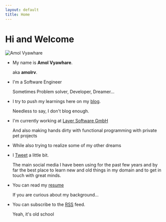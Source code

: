 ```yaml
---
layout: default
title: Home
---
```

# Hi and Welcome

<div class="about-me center">
<image
    src="https://avatars.githubusercontent.com/u/14291758?v=4"
    alt ="Amol Vyawhare" class="fab-me" />
<div class ="social-links">
<a href="https://www.linkedin.com/in/amol"><i class="fab fa-linkedin" title="Amol's Linked in Profile"></i></a>
<a href="https://twitter.com/amol_vyawhare"><i class="fab fa-twitter" title="Amol's Twitter Profile"></i></a>
<a href="https://dev.to/amol"><i class="fab fa-dev" title="Amol's DEV Profile"></i></a>
<a href="https://www.facebook.com/amolrv"><i class="fab fa-facebook" title="Amol's Facebook Profile"></i></a>
<a href="https://www.medium.com/@amolrv"><i class="fab fa-medium" title="Amol's Facebook Profile"></i></a>
</div>
</div>

<div class="home">
  <ul class="fa-ul">
  <li><i class="fa-li fa fa-user"></i>My name is <strong>Amol Vyawhare</strong>. <p class="between-line">aka <strong>amolrv</strong>.</p></li>
  <li><i class="fa-li fa fa-code"></i>I'm a Software Engineer <p class="between-line">Sometimes Problem solver, Developer, Dreamer...</p></li>
  <li><i class="fa-li fa fa-pencil"></i> I try to push my learnings here on my <a href="/blog">blog</a>. <p class="between-line">Needless to say, I don't blog enough.</p></li>
  <li><i class="fa-li fa fa-gamepad"></i>I'm currently working at <a href="https://golayer.io" target="_blank">Layer Software GmbH</a><p class="between-line">And also making hands dirty with functional programming with private pet projects</p></li>
  <li><p class="between-line">While also trying to realize some of my other dreams <i class="fa fa-magic"></i></p></li>
  <li><i class="fa-li fa fa-twitter"></i> I <a href="https://twitter.com/{{site.twitter.username}}">Tweet</a> a little bit. <p class="between-line">The main social media I have been using for the past few years and by far the best place to learn new and old things in my domain and to get in touch with great minds.</p></li>
  <li><i class="fa-li fa fa-question-circle"></i>You can read my <a href="/resume">resume</a><p class="between-line">If you are curious about my background...</p></li>
  <li><i class="fa-li fa fa-rss-square"></i>You can subscribe to the <a href="/feed.xml">RSS</a> feed.<p class="between-line">Yeah, it's old school</p></li>
  </ul>
</div>
